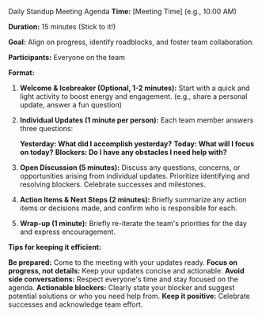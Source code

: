 Daily Standup Meeting Agenda
**Time:** [Meeting Time] (e.g., 10:00 AM)

**Duration:** 15 minutes (Stick to it!)

**Goal:** Align on progress, identify roadblocks, and foster team collaboration.

**Participants:** Everyone on the team

**Format:**

1. **Welcome & Icebreaker (Optional, 1-2 minutes):** Start with a quick and light activity to boost energy and engagement. (e.g., share a personal update, answer a fun question)
2. **Individual Updates (1 minute per person):** Each team member answers three questions:

    **Yesterday: What did I accomplish yesterday?**
    **Today: What will I focus on today?**
    **Blockers: Do I have any obstacles I need help with?**

3. **Open Discussion (5 minutes):** Discuss any questions, concerns, or opportunities arising from individual updates.
    Prioritize identifying and resolving blockers.
    Celebrate successes and milestones.

4. **Action Items & Next Steps (2 minutes):** Briefly summarize any action items or decisions made, and confirm who is responsible for each.
5. **Wrap-up (1 minute):** Briefly re-iterate the team's priorities for the day and express encouragement.

**Tips for keeping it efficient:**

**Be prepared:** Come to the meeting with your updates ready.
**Focus on progress, not details:** Keep your updates concise and actionable.
**Avoid side conversations:** Respect everyone's time and stay focused on the agenda.
**Actionable blockers:** Clearly state your blocker and suggest potential solutions or who you need help from.
**Keep it positive:** Celebrate successes and acknowledge team effort.
